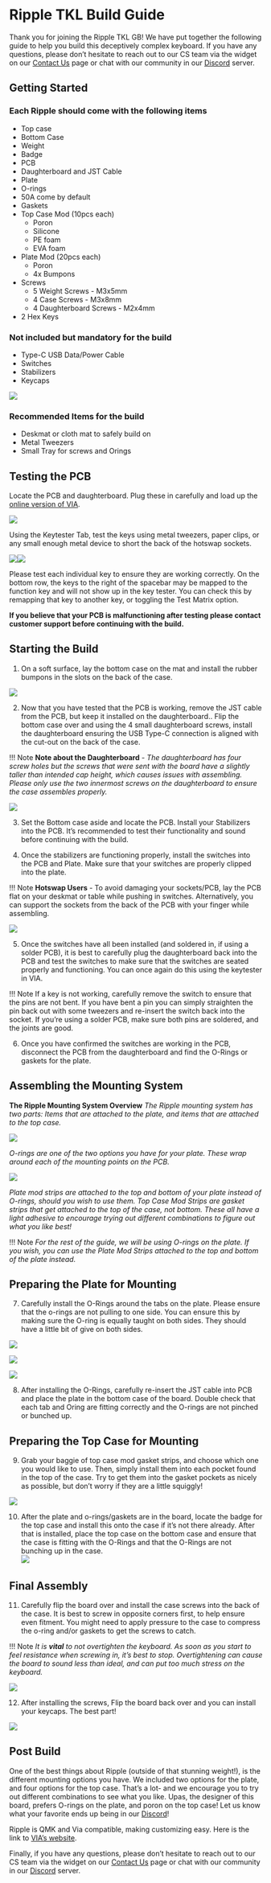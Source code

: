 
# Ripple TKL Build Guide

Thank you for joining the Ripple TKL GB! We have put together the following guide to help you build this deceptively complex keyboard. If you have any questions, please don’t hesitate to reach out to our CS team via the widget on our [Contact Us](https://cannonkeys.com/pages/contact-us) page or chat with our community in our [Discord](https://discord.gg/Fc39rpjMAv) server.

## Getting Started

  
### Each Ripple should come with the following items

-   Top case
-   Bottom Case
-   Weight
-   Badge
-   PCB
-   Daughterboard and JST Cable
-   Plate
-   O-rings
-   50A come by default
-   Gaskets
-   Top Case Mod (10pcs each)
    -   Poron
    -   Silicone
    -   PE foam
    -   EVA foam
-   Plate Mod (20pcs each)
    -   Poron
    -   4x Bumpons
-   Screws
    -   5 Weight Screws - M3x5mm
    -   4 Case Screws - M3x8mm
    -   4 Daughterboard Screws - M2x4mm
-   2 Hex Keys

### Not included but mandatory for the build

-   Type-C USB Data/Power Cable
-   Switches
-   Stabilizers
-   Keycaps
    

  
![](images/ripple/01-contents-laid-out.jpg)  
  
  

### Recommended Items for the build

-   Deskmat or cloth mat to safely build on
-   Metal Tweezers
-   Small Tray for screws and Orings
    

  
  

## Testing the PCB  
  
Locate the PCB and daughterboard. Plug these in carefully and load up the [online version of VIA](https://usevia.app/).

  

![](images/ripple/02-PCB-connected-to-via.jpg)  
  
Using the Keytester Tab, test the keys using metal tweezers, paper clips, or any small enough metal device to short the back of the hotswap sockets.  
  
![](images/ripple/03-testing-hotswap-pcb.jpg)![](images/ripple/04-testing-solder-pcb.jpg)

Please test each individual key to ensure they are working correctly. On the bottom row, the keys to the right of the spacebar may be mapped to the function key and will not show up in the key tester. You can check this by remapping that key to another key, or toggling the Test Matrix option.  
  
**If you believe that your PCB is malfunctioning after testing please contact customer support before continuing with the build.**
  
## Starting the Build

  

1. On a soft surface, lay the bottom case on the mat and install the rubber bumpons in the slots on the back of the case.  
  
![](images/ripple/05-pre-tightening-case-screws.jpg)

  

2. Now that you have tested that the PCB is working, remove the JST cable from the PCB, but keep it installed on the daughterboard.. Flip the bottom case over and using the 4 small daughterboard screws, install the daughterboard ensuring the USB Type-C connection is aligned with the cut-out on the back of the case.

  
!!! Note
    **Note about the Daughterboard** - *The daughterboard has four screw holes but the screws that were sent with the board have a slightly taller than intended cap height, which causes issues with assembling. Please only use the two innermost screws on the daughterboard to ensure the case assembles properly.*

  
![](images/ripple/06-daughterboard-install.jpg)  
  
3. Set the Bottom case aside and locate the PCB. Install your Stabilizers into the PCB. It’s recommended to test their functionality and sound before continuing with the build.

4. Once the stabilizers are functioning properly, install the switches into the PCB and Plate. Make sure that your switches are properly clipped into the plate.

  
!!! Note
    **Hotswap Users** - To avoid damaging your sockets/PCB, lay the PCB flat on your deskmat or table while pushing in switches. Alternatively, you can support the sockets from the back of the PCB with your finger while assembling.

  

![](images/ripple/07-switches-installed.jpg)

  

5. Once the switches have all been installed (and soldered in, if using a solder PCB), it is best to carefully plug the daughterboard back into the PCB and test the switches to make sure that the switches are seated properly and functioning. You can once again do this using the keytester in VIA.

  
!!! Note
    If a key is not working, carefully remove the switch to ensure that the pins are not bent. If you have bent a pin you can simply straighten the pin back out with some tweezers and re-insert the switch back into the socket. If you’re using a solder PCB, make sure both pins are soldered, and the joints are good.

  

6. Once you have confirmed the switches are working in the PCB, disconnect the PCB from the daughterboard and find the O-Rings or gaskets for the plate.

## Assembling the Mounting System

**The Ripple Mounting System Overview**
*The Ripple mounting system has two parts: Items that are attached to the plate, and items that are attached to the top case.*

  

![](images/ripple/08-oring-options.jpg)

*O-rings are one of the two options you have for your plate. These wrap around each of the mounting points on the PCB.*

  

![](https://lh7-us.images/ripple/09-mod-strips.jpg)

*Plate mod strips are attached to the top and bottom of your plate instead of O-rings, should you wish to use them. Top Case Mod Strips are gasket strips that get attached to the top of the case, not bottom. These all have a light adhesive to encourage trying out different combinations to figure out what you like best!*

  
!!! Note
    *For the rest of the guide, we will be using O-rings on the plate. If you wish, you can use the Plate Mod Strips attached to the top and bottom of the plate instead.*

  

## Preparing the Plate for Mounting

7. Carefully install the O-Rings around the tabs on the plate. Please ensure that the o-rings are not pulling to one side. You can ensure this by making sure the O-ring is equally taught on both sides. They should have a little bit of give on both sides.

  

![](images/ripple/10-o-rings-closeup.jpg)

  
![](images/ripple/11-o-rings-installed.jpg)

  
![](images/ripple/12-backside-with-db.jpg)

  

8. After installing the O-Rings, carefully re-insert the JST cable into PCB and place the plate in the bottom case of the board. Double check that each tab and Oring are fitting correctly and the O-rings are not pinched or bunched up.

## Preparing the Top Case for Mounting

  
9. Grab your baggie of top case mod gasket strips, and choose which one you would like to use. Then, simply install them into each pocket found in the top of the case. Try to get them into the gasket pockets as nicely as possible, but don’t worry if they are a little squiggly!  
  
![](images/ripple/13-pcb-o-rings-case-angled.jpg)  
  
10. After the plate and o-rings/gaskets are in the board, locate the badge for the top case and install this onto the case if it’s not there already. After that is installed, place the top case on the bottom case and ensure that the case is fitting with the O-Rings and that the O-Rings are not bunching up in the case.  
![](images/ripple/14-gasket-in-case.jpg)  
  

## Final Assembly

  

11. Carefully flip the board over and install the case screws into the back of the case. It is best to screw in opposite corners first, to help ensure even fitment. You might need to apply pressure to the case to compress the o-ring and/or gaskets to get the screws to catch.

  
!!! Note
    *It is **vital** to not overtighten the keyboard. As soon as you start to feel resistance when screwing in, it’s best to stop. Overtightening can cause the board to sound less than ideal, and can put too much stress on the keyboard.*

  

![](images/ripple/15-board-reassembled.jpg)

  

12. After installing the screws, Flip the board back over and you can install your keycaps. The best part!  
  
![](images/ripple/16-finished-build.jpg)

  

## Post Build

One of the best things about Ripple (outside of that stunning weight!), is the different mounting options you have. We included two options for the plate, and four options for the top case. That’s a lot- and we encourage you to try out different combinations to see what you like. Upas, the designer of this board, prefers O-rings on the plate, and poron on the top case! Let us know what your favorite ends up being in our [Discord](https://discord.gg/Fc39rpjMAv)!

  

Ripple is QMK and Via compatible, making customizing easy. Here is the link to [VIA’s website](https://www.caniusevia.com/).

  

Finally, if you have any questions, please don’t hesitate to reach out to our CS team via the widget on our [Contact Us](https://cannonkeys.com/pages/contact-us) page or chat with our community in our [Discord](https://discord.gg/Fc39rpjMAv) server.
